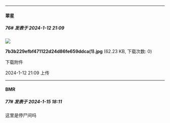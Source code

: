 
*****

####  翠星  
##### 76#       发表于 2024-1-12 21:09

<img src="https://img.saraba1st.com/forum/202401/12/210934vbq3pfc3f5tkqmtm.jpg" referrerpolicy="no-referrer">

<strong>7b3b229efbf471122d24d86fe659ddca(1).jpg</strong> (62.23 KB, 下载次数: 0)

下载附件

2024-1-12 21:09 上传


*****

####  BMR  
##### 77#       发表于 2024-1-15 18:11

这里是停尸间吗

